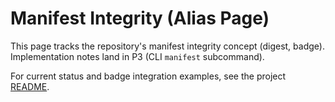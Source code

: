 # Manifest Integrity (Alias Page)

This page tracks the repository's manifest integrity concept (digest, badge).
Implementation notes land in P3 (CLI `manifest` subcommand).

For current status and badge integration examples, see the project [README](../README.md#manifest-integrity).
